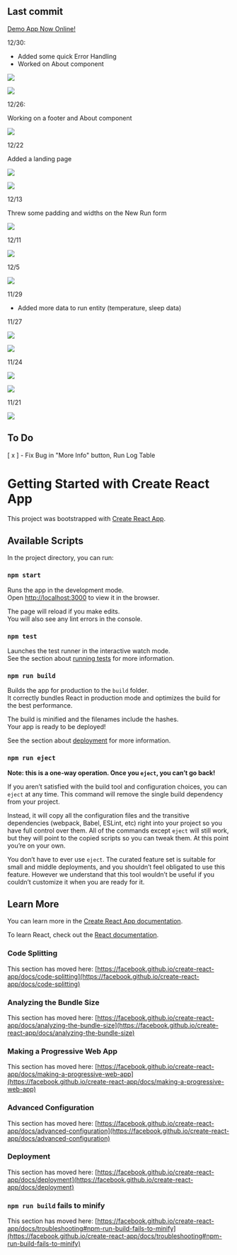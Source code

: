 ## Last commit

[Demo App Now Online!](https://kind-forest-04b815c1e.azurestaticapps.net/)

12/30: 

<ul>
<li>Added some quick Error Handling</li>
<li>Worked on About component </li>
</ul>

<p><img src="https://raw.githubusercontent.com/sbogucki12/runlog2021ui/main/errorGif.gif" /></p>
<p><img src="https://raw.githubusercontent.com/sbogucki12/runlog2021ui/main/aboutPage.jpg" /></p>

12/26: 

<p>Working on a footer and About component</p>

<p><img src="https://raw.githubusercontent.com/sbogucki12/runlog2021ui/main/footerGif.gif" /></p>



12/22

<p>Added a landing page</p>

<p><img src="https://raw.githubusercontent.com/sbogucki12/runlog2021ui/main/runlogMoreInfo2Gif.gif" /></p>

<p><img src="https://raw.githubusercontent.com/sbogucki12/runlog2021ui/main/runlogCoverGif.gif" /></p>

12/13

<p> Threw some padding and widths on the New Run form </p>

<p><img src="https://raw.githubusercontent.com/sbogucki12/runlog2021ui/main/styling1.gif" /></p>

12/11

<p><img src="https://raw.githubusercontent.com/sbogucki12/runlog2021ui/main/azuregithub.jpg" /></p>


12/5

<p><img src="https://raw.githubusercontent.com/sbogucki12/runlog2021ui/main/moreInfo1gif.gif" /></p>


11/29 

<ul>
    <li>
        Added more data to run entity (temperature, sleep data)
    </li>
</ul>



11/27

<p><img src="https://raw.githubusercontent.com/sbogucki12/runlog2021ui/main/reportsGif1.gif"/></p>

<p><img src="https://raw.githubusercontent.com/sbogucki12/runlog2021ui/main/deleteRungif.gif" /></p>

11/24

<p><img src="https://raw.githubusercontent.com/sbogucki12/runlog2021ui/main/getRunsHook.jpg" /></p>
<p><img src="https://raw.githubusercontent.com/sbogucki12/runlog2021ui/main/runLogHome.jpg" /></p>


11/21

![](http://g.recordit.co/Bz0JF3Qs4R.gif)



## To Do 

[ x ] - Fix Bug in "More Info" button, Run Log Table


# Getting Started with Create React App

This project was bootstrapped with [Create React App](https://github.com/facebook/create-react-app).

## Available Scripts

In the project directory, you can run:

### `npm start`

Runs the app in the development mode.\
Open [http://localhost:3000](http://localhost:3000) to view it in the browser.

The page will reload if you make edits.\
You will also see any lint errors in the console.

### `npm test`

Launches the test runner in the interactive watch mode.\
See the section about [running tests](https://facebook.github.io/create-react-app/docs/running-tests) for more information.

### `npm run build`

Builds the app for production to the `build` folder.\
It correctly bundles React in production mode and optimizes the build for the best performance.

The build is minified and the filenames include the hashes.\
Your app is ready to be deployed!

See the section about [deployment](https://facebook.github.io/create-react-app/docs/deployment) for more information.

### `npm run eject`

**Note: this is a one-way operation. Once you `eject`, you can’t go back!**

If you aren’t satisfied with the build tool and configuration choices, you can `eject` at any time. This command will remove the single build dependency from your project.

Instead, it will copy all the configuration files and the transitive dependencies (webpack, Babel, ESLint, etc) right into your project so you have full control over them. All of the commands except `eject` will still work, but they will point to the copied scripts so you can tweak them. At this point you’re on your own.

You don’t have to ever use `eject`. The curated feature set is suitable for small and middle deployments, and you shouldn’t feel obligated to use this feature. However we understand that this tool wouldn’t be useful if you couldn’t customize it when you are ready for it.

## Learn More

You can learn more in the [Create React App documentation](https://facebook.github.io/create-react-app/docs/getting-started).

To learn React, check out the [React documentation](https://reactjs.org/).

### Code Splitting

This section has moved here: [https://facebook.github.io/create-react-app/docs/code-splitting](https://facebook.github.io/create-react-app/docs/code-splitting)

### Analyzing the Bundle Size

This section has moved here: [https://facebook.github.io/create-react-app/docs/analyzing-the-bundle-size](https://facebook.github.io/create-react-app/docs/analyzing-the-bundle-size)

### Making a Progressive Web App

This section has moved here: [https://facebook.github.io/create-react-app/docs/making-a-progressive-web-app](https://facebook.github.io/create-react-app/docs/making-a-progressive-web-app)

### Advanced Configuration

This section has moved here: [https://facebook.github.io/create-react-app/docs/advanced-configuration](https://facebook.github.io/create-react-app/docs/advanced-configuration)

### Deployment

This section has moved here: [https://facebook.github.io/create-react-app/docs/deployment](https://facebook.github.io/create-react-app/docs/deployment)

### `npm run build` fails to minify

This section has moved here: [https://facebook.github.io/create-react-app/docs/troubleshooting#npm-run-build-fails-to-minify](https://facebook.github.io/create-react-app/docs/troubleshooting#npm-run-build-fails-to-minify)
